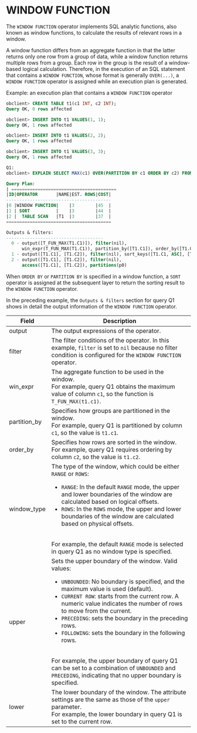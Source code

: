 # WINDOW FUNCTION

The `WINDOW FUNCTION` operator implements SQL analytic functions, also known as window functions, to calculate the results of relevant rows in a window.

A window function differs from an aggregate function in that the latter returns only one row from a group of data, while a window function returns multiple rows from a group. Each row in the group is the result of a window-based logical calculation. Therefore, in the execution of an SQL statement that contains a `WINDOW FUNCTION`, whose format is generally `OVER(...)`, a `WINDOW FUNCTION` operator is assigned while an execution plan is generated.

Example: an execution plan that contains a `WINDOW FUNCTION` operator

```sql
obclient> CREATE TABLE t1(c1 INT, c2 INT);
Query OK, 0 rows affected

obclient> INSERT INTO t1 VALUES(1, 1);
Query OK, 1 rows affected

obclient> INSERT INTO t1 VALUES(2, 2);
Query OK, 1 rows affected

obclient> INSERT INTO t1 VALUES(3, 3);
Query OK, 1 rows affected

Q1:
obclient> EXPLAIN SELECT MAX(c1) OVER(PARTITION BY c1 ORDER BY c2) FROM t1;

Query Plan:
| ========================================
|ID|OPERATOR       |NAME|EST. ROWS|COST|
----------------------------------------
|0 |WINDOW FUNCTION|    |3        |45  |
|1 | SORT          |    |3        |44  |
|2 |  TABLE SCAN   |T1  |3        |37  |
========================================

Outputs & filters:
-------------------------------------
  0 - output([T_FUN_MAX(T1.C1)]), filter(nil),
      win_expr(T_FUN_MAX(T1.C1)), partition_by([T1.C1]), order_by([T1.C2, ASC]), window_type(RANGE), upper(UNBOUNDED PRECEDING), lower(CURRENT ROW)
  1 - output([T1.C1], [T1.C2]), filter(nil), sort_keys([T1.C1, ASC], [T1.C2, ASC])
  2 - output([T1.C1], [T1.C2]), filter(nil),
      access([T1.C1], [T1.C2]), partitions(p0)
```

When `ORDER BY` or `PARTITION BY` is specified in a window function, a `SORT` operator is assigned at the subsequent layer to return the sorting result to the `WINDOW FUNCTION` operator.

In the preceding example, the `Outputs & filters` section for query Q1 shows in detail the output information of the `WINDOW FUNCTION` operator.

| **Field** | **Description** |
|--------------|--------------------|
| output | The output expressions of the operator.  |
| filter | The filter conditions of the operator. In this example, `filter` is set to `nil` because no filter condition is configured for the `WINDOW FUNCTION` operator.  |
| win_expr | The aggregate function to be used in the window. <br>For example, query Q1 obtains the maximum value of column `c1`, so the function is `T_FUN_MAX(t1.c1)`.  |
| partition_by | Specifies how groups are partitioned in the window. <br>For example, query Q1 is partitioned by column `c1`, so the value is `t1.c1`.  |
| order_by | Specifies how rows are sorted in the window. <br>For example, query Q1 requires ordering by column `c2`, so the value is `t1.c2`.  |
| window_type | The type of the window, which could be either `RANGE` or `ROWS`: <ul><li> `RANGE`: In the default `RANGE` mode, the upper and lower boundaries of the window are calculated based on logical offsets. </li>   <li> `ROWS`: In the `ROWS` mode, the upper and lower boundaries of the window are calculated based on physical offsets.  </li> </ul><br>For example, the default `RANGE` mode is selected in query Q1 as no window type is specified.  |
| upper | Sets the upper boundary of the window. Valid values: <ul><li> `UNBOUNDED`: No boundary is specified, and the maximum value is used (default). </li>   <li> `CURRENT ROW`: starts from the current row. A numeric value indicates the number of rows to move from the current.  </li>  <li>`PRECEDING`: sets the boundary in the preceding rows. </li>  <li>`FOLLOWING`: sets the boundary in the following rows. </li> </ul><br>For example, the upper boundary of query Q1 can be set to a combination of `UNBOUNDED` and `PRECEDING`, indicating that no upper boundary is specified.  |
| lower | The lower boundary of the window. The attribute settings are the same as those of the `upper` parameter. <br>For example, the lower boundary in query Q1 is set to the current row.  |
